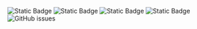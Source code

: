 ![Static Badge](https://img.shields.io/badge/blacklists-60-000000) ![Static Badge](https://img.shields.io/badge/blacklisted-2793115-cc0000) ![Static Badge](https://img.shields.io/badge/whitelisted-2245-00CC00) ![Static Badge](https://img.shields.io/badge/streaming_blacklist-28107-000000) ![GitHub issues](https://img.shields.io/github/issues/fabriziosalmi/blacklists)
